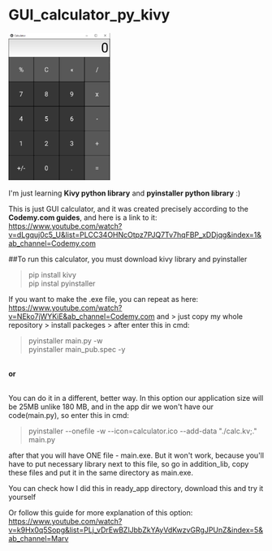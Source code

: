 # GUI_calculator_py_kivy
<img src="./app_img/app_img.png" alt="App_img" width=200>

I'm just learning <b>Kivy python library</b> and <b> pyinstaller python library</b> :)

This is just GUI calculator, and it was created precisely according to the <b>Codemy.com guides</b>, and here is a link to it: https://www.youtube.com/watch?v=dLgquj0c5_U&list=PLCC34OHNcOtpz7PJQ7Tv7hqFBP_xDDjqg&index=1&ab_channel=Codemy.com 

##To run this calculator, you must download kivy library and pyinstaller

> pip install kivy<br>
> pip instal pyinstaller

If you want to make the .exe file, you can repeat as here: https://www.youtube.com/watch?v=NEko7jWYKiE&ab_channel=Codemy.com
and > just copy my whole repository > install packeges > after enter this in cmd: <br>
>pyinstaller main.py -w<br>
>pyinstaller main_pub.spec -y<br>

<br><b>or</b><br><br>

You can do it in a different, better way. In this option our application size will be 25MB unlike 180 MB, and in the app dir we won't have our code(main.py), so enter this in cmd:
>pyinstaller --onefile -w --icon=calculator.ico --add-data "./calc.kv;." main.py

after that you will have ONE file - main.exe. But it won't work, because you'll have to put necessary library next to this file, so go in addition_lib, copy these files and put it in the same directory as main.exe. 

You can check how I did this in ready_app directory, download this and try it yourself 

Or follow this guide for more explanation of this option: https://www.youtube.com/watch?v=k9Hx0q5Sopg&list=PLj_vDrEwBZlJbbZkYAyVdKwzvGRgJPUnZ&index=5&ab_channel=Marv

